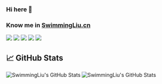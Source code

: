### Hi here 👋
### Know me in [SwimmingLiu.cn](https://SwimmingLiu.cn)
![](https://img.shields.io/badge/Major-CS-609926?style=flat&logo=ABB%20RobotStudio&logoColor=ffffff)
![](https://img.shields.io/badge/Linux-use?style=flat&logo=Linux&logoColor=white&label=OS&color=red)
![](https://img.shields.io/badge/Use-Python-0076ab?style=flat&logo=Python&logoColor=ffffff)
![](https://img.shields.io/badge/pytorch-use?style=flat&logo=pytorch&label=frame&color=orange)
![](https://img.shields.io/badge/SpringBoot-use?style=flat&logo=SpringBoot&logoColor=white&label=Learn&color=green)


## &#x1f4c8; GitHub Stats
<a href="https://github.com/SwimmingLiu">
  <img align="left" src="https://github-readme-stats.vercel.app/api/top-langs/?username=SwimmingLiu&show_icons=true&theme=transparent" alt="SwimmingLiu's GitHub Stats" />
</a>
<a href="https://github.com/SwimmingLiu">
  <img align="left" src="https://github-readme-stats.vercel.app/api?username=SwimmingLiu&show_icons=true&theme=transparent" alt="SwimmingLiu's GitHub Stats" />
</a>




